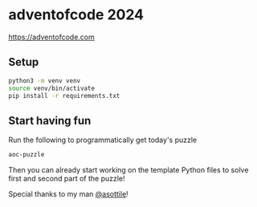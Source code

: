 # adventofcode 2024

https://adventofcode.com

## Setup
```bash
python3 -m venv venv
source venv/bin/activate
pip install -r requirements.txt
```

## Start having fun
Run the following to programmatically get today's puzzle
```bash
aoc-puzzle
```
Then you can already start working on the template Python files to solve first and second part of the puzzle!

Special thanks to my man [@asottile](https://github.com/asottile)!
